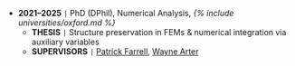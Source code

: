 - **2021–2025** <code>&#124;</code> PhD (DPhil), Numerical Analysis, *{% include universities/oxford.md %}*
    - **THESIS** <code>&#124;</code> Structure preservation in FEMs & numerical integration via auxiliary variables
    - **SUPERVISORS** <code>&#124;</code> [Patrick Farrell](https://pefarrell.org/), [Wayne Arter](https://www.linkedin.com/in/wayne-arter-86375211/)